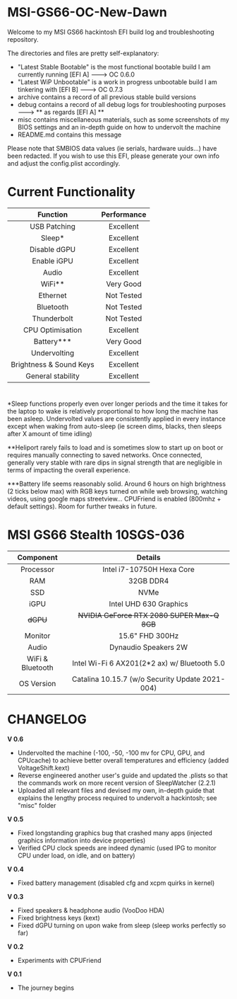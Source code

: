 # MSI-GS66-OC-New-Dawn

Welcome to my MSI GS66 hackintosh EFI build log and troubleshooting repository.

The directories and files are pretty self-explanatory:

- "Latest Stable Bootable" is the most functional bootable build I am currently running [EFI A] ---> OC 0.6.0
- "Latest WiP Unbootable" is a work in progress unbootable build I am tinkering with [EFI B] ---> OC 0.7.3
- archive contains a record of all previous stable build versions
- debug contains a record of all debug logs for troubleshooting purposes ---> ** as regards [EFI A] **
- misc contains miscellaneous materials, such as some screenshots of my BIOS settings and an in-depth guide on how to undervolt the machine
- README.md contains this message

Please note that SMBIOS data values (ie serials, hardware uuids...) have been redacted. If you wish to use this EFI, 
please generate your own info and adjust the config.plist accordingly.

#

# Current Functionality

| Function | Performance |
|:-: |:-: |
| USB Patching | Excellent |
| Sleep* | Excellent |
| Disable dGPU | Excellent |
| Enable iGPU | Excellent |
| Audio | Excellent |
| WiFi** | Very Good |
| Ethernet | Not Tested |
| Bluetooth | Not Tested |
| Thunderbolt | Not Tested |
| CPU Optimisation | Excellent |
| Battery*** | Very Good |
| Undervolting | Excellent |
| Brightness & Sound Keys | Excellent |
| General stability | Excellent |

#

*Sleep functions properly even over longer periods and the time it takes for the laptop to wake is relatively proportional to how long the machine has been asleep. Undervolted values are consistently applied in every instance except when waking from auto-sleep (ie screen dims, blacks, then sleeps after X amount of time idling)

**Heliport rarely fails to load and is sometimes slow to start up on boot or requires manually connecting to saved networks. Once connected, generally very stable with rare dips in signal strength that are negligible in terms of impacting the overall experience.

***Battery life seems reasonably solid. Around 6 hours on high brightness (2 ticks below max) with RGB keys turned on while web browsing, watching videos, using google maps streetview... CPUFriend is enabled (800mhz + default settings). Room for further tweaks in future.

#

# MSI GS66 Stealth 10SGS-036

| Component | Details |
|:-: |:-: |
| Processor | Intel i7-10750H Hexa Core |
| RAM | 32GB DDR4 |
| SSD | NVMe |
| iGPU | Intel UHD 630 Graphics |
| ~~dGPU~~ | ~~NVIDIA GeForce RTX 2080 SUPER Max-Q 8GB~~ |
| Monitor | 15.6" FHD 300Hz |
| Audio | Dynaudio Speakers 2W |
| WiFi & Bluetooth | Intel Wi-Fi 6 AX201(2*2 ax) w/ Bluetooth 5.0 |
| OS Version | Catalina 10.15.7 (w/o Security Update 2021-004) |

#

# CHANGELOG

**V 0.6**

- Undervolted the machine (-100, -50, -100 mv for CPU, GPU, and CPUcache) to achieve better overall temperatures and efficiency (added VoltageShift.kext)
- Reverse engineered another user's guide and updated the .plists so that the commands work on more recent version of SleepWatcher (2.2.1)
- Uploaded all relevant files and devised my own, in-depth guide that explains the lengthy process required to undervolt a hackintosh; see "misc" folder

**V 0.5**

- Fixed longstanding graphics bug that crashed many apps (injected graphics information into device properties)
- Verified CPU clock speeds are indeed dynamic (used IPG to monitor CPU under load, on idle, and on battery)

**V 0.4**

- Fixed battery management (disabled cfg and xcpm quirks in kernel)

**V 0.3**

- Fixed speakers & headphone audio (VooDoo HDA)
- Fixed brightness keys (kext)
- Fixed dGPU turning on upon wake from sleep (sleep works perfectly so far)

**V 0.2**

- Experiments with CPUFriend

**V 0.1**

- The journey begins
